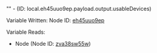 "" - (ID: local.eh45uuo9ep.payload.output.usableDevices)

Variable Written:
Node ID: [eh45uuo9ep](../nodes/eh45uuo9ep.md)

Variable Reads:
* Node (Node ID: [zva38sw55w](../nodes/zva38sw55w.md))
